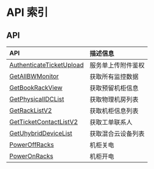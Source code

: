 # API 索引

## API

| API | 描述信息 |
|:---|:---|
|[AuthenticateTicketUpload](api/uhybrid-api/authenticate_ticket_upload)|服务单上传附件鉴权|
|[GetAllBWMonitor](api/uhybrid-api/get_all_bw_monitor)|获取所有监控数据|
|[GetBookRackView](api/uhybrid-api/get_book_rack_view)|获取预留机柜信息|
|[GetPhysicalIDCList](api/uhybrid-api/get_physical_idc_list)|获取物理机房列表|
|[GetRackListV2](api/uhybrid-api/get_rack_list_v2)|获取机柜信息列表|
|[GetTicketContactListV2](api/uhybrid-api/get_ticket_contact_list_v2)|获取工单联系人|
|[GetUhybridDeviceList](api/uhybrid-api/get_uhybrid_device_list)|获取混合云设备列表|
|[PowerOffRacks](api/uhybrid-api/power_off_racks)|机柜关电|
|[PowerOnRacks](api/uhybrid-api/power_on_racks)|机柜开电|
